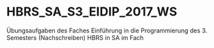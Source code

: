# HBRS_SA_S3_EIDIP_2017_WS
Übungsaufgaben des Faches Einführung in die Programmierung des 3. Semesters (Nachschreiben) HBRS in SA im Fach
